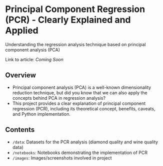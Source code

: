 # Principal Component Regression (PCR) - Clearly Explained and Applied
Understanding the regression analysis technique based on principal component analysis (PCA)

Link to article: *Coming Soon*

## Overview
- Principal component analysis (PCA) is a well-known dimensionality reduction technique, but did you know that we can also apply the concepts behind PCA in regression analysis? 
- This project provides a clear explanation of principal component regression (PCR), including its theoretical concept, benefits, caveats, and Python implementation.

## Contents
- `/data`: Datasets for the PCR analysis (diamond quality and wine quality data)
- `/notebooks`: Notebooks demonstrating the implementation of PCR
- `/images`: Images/screenshots involved in project
